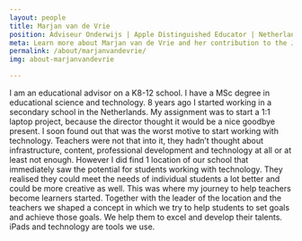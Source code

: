 ```yaml
---
layout: people
title: Marjan van de Vrie
position: Adviseur Onderwijs | Apple Distinguished Educator | Netherlands
meta: Learn more about Marjan van de Vrie and her contribution to the Joy of Professional Learning
permalink: /about/marjanvandevrie/
img: about-marjanvandevrie

---
```


I am an educational advisor on a K8-12 school. I have a MSc degree in educational science and technology. 8 years ago I started working in a secondary school in the Netherlands. My assignment was to start a 1:1 laptop project, because the director thought it would be a nice goodbye present. I soon found out that was the worst motive to start working with technology. Teachers were not that into it, they hadn’t thought about infrastructure, content, professional development and technology at all or at least not enough. However I did find 1 location of our school that immediately saw the potential for students working with technology. They realised they could meet the needs of individual students a lot better and could be more creative as well. This was where my journey to help teachers become learners started. Together with the leader of the location and the teachers we shaped a concept in which we try to help students to set goals and achieve those goals. We help them to excel and develop their talents. iPads and technology are tools we use.
